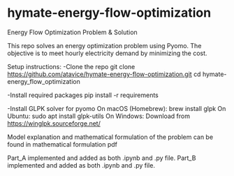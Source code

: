 # hymate-energy-flow-optimization
Energy Flow Optimization Problem &amp; Solution

This repo solves an energy optimization problem using Pyomo. The objective is to meet hourly electricity demand by minimizing the cost.


Setup instructions:
-Clone the repo
  git clone https://github.com/atavice/hymate-energy-flow-optimization.git
  cd hymate-energy_flow_optimization

-Install required packages
  pip install -r requirements

-Install GLPK solver for pyomo
  On macOS (Homebrew): brew install glpk
  On Ubuntu: sudo apt install glpk-utils
  On Windows: Download from https://winglpk.sourceforge.net/


Model explanation and mathematical formulation of the problem can be found in mathematical formulation pdf


Part_A implemented and added as both .ipynb and .py file.
Part_B implemented and added as both .ipynb and .py file.
